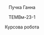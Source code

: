 <p align="center">Пучка Ганна</p> 
<p align="center">ТЕМВм-23-1</p> 
<p align="center">Курсова робота</p> 
